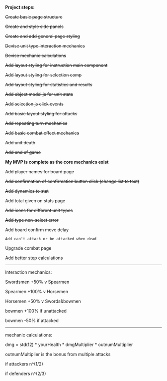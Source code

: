 **Project steps:**

~~Create basic page structure~~

~~Create and style side panels~~

~~Create and add general page styling~~

~~Devise unit type interaction mechanics~~

~~Devise mechanic calculations~~

~~Add layout styling for instruction main component~~

~~Add layout styling for selection comp~~

~~Add layout styling for statistics and results~~

~~Add object model js for unit stats~~

~~Add selection js click events~~

~~Add basic layout styling for attacks~~

~~Add repeating turn mechanics~~

~~Add basic combat effect mechanics~~

~~Add unit death~~

~~Add end of game~~

**My MVP is complete as the core mechanics exist**

~~Add player names for board page~~

~~Add confirmation of confirmation button click (change list to text)~~

~~Add dynamics to stat~~

~~Add total given on stats page~~

~~Add icons for different unit types~~

~~Add type non-select error~~

~~Add board confirm move delay~~

	Add can't attack or be attacked when dead

Upgrade combat page

Add better step calculations

------------------------------------------------------------------

Interaction mechanics:


Swordsmen	+50% 	v Spearmen

Spearmen	+100% 	v Horsemen

Horsemen	+50% 	v Swords&bowmen

bowmen 		+100% 	if unattacked

bowmen		-50% 	if attacked

------------------------------------------------------------------

mechanic calculations:

dmg = std(12) * yourHealth * dmgMultiplier * outnumMultiplier

outnumMultiplier is the bonus from multiple attacks

if attackers n^(1/2)

if defenders n^(2/3)

